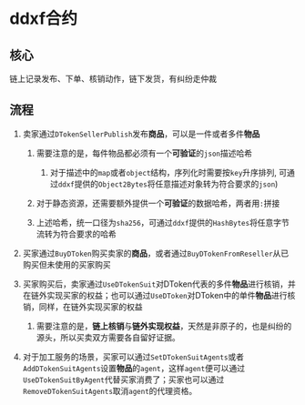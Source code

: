 # ddxf合约

## 核心

链上记录发布、下单、核销动作，链下发货，有纠纷走仲裁

## 流程

1. 卖家通过`DTokenSellerPublish`发布**商品**，可以是一件或者多件**物品**
    
    1. 需要注意的是，每件物品都必须有一个**可验证**的`json`描述哈希
        1. 对于描述中的`map`或者`object`结构，序列化时需要按`key`升序排列, 可通过`ddxf`提供的`Object2Bytes`将任意描述对象转为符合要求的`json`)

    2. 对于静态资源，还需要额外提供一个**可验证**的数据哈希，两者用`:`拼接

    3. 上述哈希，统一口径为`sha256`，可通过`ddxf`提供的`HashBytes`将任意字节流转为符合要求的哈希

2. 买家通过`BuyDToken`购买卖家的**商品**，或者通过`BuyDTokenFromReseller`从已购买但未使用的买家购买

3. 买家购买后，卖家通过`UseDTokenSuit`对DToken代表的多件**物品**进行核销，并在链外实现买家的权益；也可以通过`UseDToken`对DToken中的单件**物品**进行核销，同样，在链外实现买家的权益
    1. 需要注意的是，**链上核销**与**链外实现权益**，天然是非原子的，也是纠纷的源头，所以买卖双方需要各自留好证据。

4. 对于加工服务的场景，买家可以通过`SetDTokenSuitAgents`或者`AddDTokenSuitAgents`设置**物品**的`agent`，这样`agent`便可以通过`UseDTokenSuitByAgent`代替买家消费了；买家也可以通过`RemoveDTokenSuitAgents`取消`agent`的代理资格。